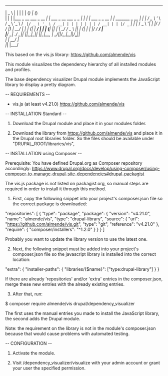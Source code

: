 ______                          _                         _   _ _                 _ _              
|  _  \                        | |                       | | | (_)               | (_)             
| | | |___ _ __   ___ _ __   __| | ___ _ __   ___ _   _  | | | |_ ___ _   _  __ _| |_ _______ _ __ 
| | | / _ \ '_ \ / _ \ '_ \ / _` |/ _ \ '_ \ / __| | | | | | | | / __| | | |/ _` | | |_  / _ \ '__|
| |/ /  __/ |_) |  __/ | | | (_| |  __/ | | | (__| |_| | \ \_/ / \__ \ |_| | (_| | | |/ /  __/ |   
|___/ \___| .__/ \___|_| |_|\__,_|\___|_| |_|\___|\__, |  \___/|_|___/\__,_|\__,_|_|_/___\___|_|   
          | |                                      __/ |                                           
          |_|                                     |___/                                            
          
This based on the vis.js library:
https://github.com/almende/vis

This module visualizes the dependency hierarchy of all installed modules and profiles.

The base dependency visualizer Drupal module implements the JavaScript library to
display a pretty diagram.


-- REQUIREMENTS --

* vis.js (at least v4.21.0)
  https://github.com/almende/vis

-- INSTALLATION Standard --

1) Download the Drupal module and place it in your modules folder.

2) Download the library from https://github.com/almende/vis and place
it in the Drupal root libraries folder.
So the files should be available under
"DRUPAL_ROOT/libraries/vis",

-- INSTALLATION using Composer --

Prerequisite: You have defined Drupal.org as Composer repository accordingly:
https://www.drupal.org/docs/develop/using-composer/using-composer-to-manage-drupal-site-dependencies#drupal-packagist

The vis.js package is not listed on packagist.org,
so manual steps are required in order to install it through this method.

1) First, copy the following snippet into your project's composer.json file so the correct package is downloaded:


"repositories": [
    {
      "type": "package",
      "package": {
        "version": "v4.21.0",
        "name": "almende/vis",
        "type": "drupal-library",
        "source": {
          "url": "https://github.com/almende/vis.git",
          "type": "git",
          "reference": "v4.21.0"
        },
        "require": {
          "composer/installers": "^1.2.0"
        }
      }
    }
  ]

Probably you want to update the library version to use the latest one.

2) Next, the following snippet must be added into your project's composer.json
file so the javascript library is installed into the correct location:

"extra": {
  "installer-paths": {
    "libraries/{$name}": ["type:drupal-library"]
  }
}

If there are already 'repositories' and/or 'extra' entries in the
composer.json, merge these new entries with the already existing entries.

3) After that, run:

$ composer require almende/vis drupal/dependency_visualizer

The first uses the manual entries you made to install the JavaScript library,
the second adds the Drupal module.

Note: the requirement on the library is not in the module's composer.json
because that would cause problems with automated testing.

-- CONFIGURATION --

1) Activate the module.

2) Visit /dependency_visualizer/visualize with your admin account or grant your user the specified permission.
